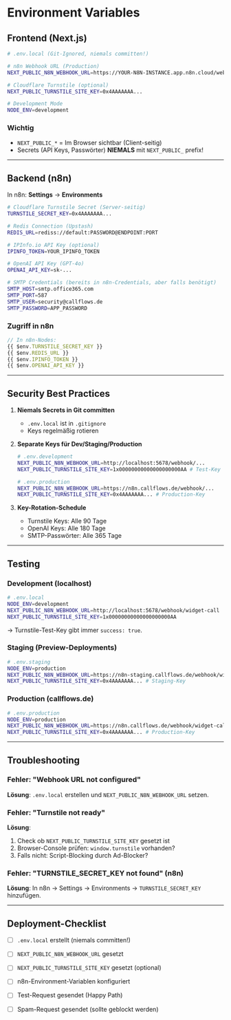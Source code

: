 # Environment Variables

## Frontend (Next.js)

```bash
# .env.local (Git-Ignored, niemals committen!)

# n8n Webhook URL (Production)
NEXT_PUBLIC_N8N_WEBHOOK_URL=https://YOUR-N8N-INSTANCE.app.n8n.cloud/webhook/widget-call

# Cloudflare Turnstile (optional)
NEXT_PUBLIC_TURNSTILE_SITE_KEY=0x4AAAAAAA...

# Development Mode
NODE_ENV=development
```

### Wichtig

- `NEXT_PUBLIC_*` = Im Browser sichtbar (Client-seitig)
- Secrets (API Keys, Passwörter) **NIEMALS** mit `NEXT_PUBLIC_` prefix!

---

## Backend (n8n)

In n8n: **Settings** → **Environments**

```bash
# Cloudflare Turnstile Secret (Server-seitig)
TURNSTILE_SECRET_KEY=0x4AAAAAAA...

# Redis Connection (Upstash)
REDIS_URL=rediss://default:PASSWORD@ENDPOINT:PORT

# IPInfo.io API Key (optional)
IPINFO_TOKEN=YOUR_IPINFO_TOKEN

# OpenAI API Key (GPT-4o)
OPENAI_API_KEY=sk-...

# SMTP Credentials (bereits in n8n-Credentials, aber falls benötigt)
SMTP_HOST=smtp.office365.com
SMTP_PORT=587
SMTP_USER=security@callflows.de
SMTP_PASSWORD=APP_PASSWORD
```

### Zugriff in n8n

```javascript
// In n8n-Nodes:
{{ $env.TURNSTILE_SECRET_KEY }}
{{ $env.REDIS_URL }}
{{ $env.IPINFO_TOKEN }}
{{ $env.OPENAI_API_KEY }}
```

---

## Security Best Practices

1. **Niemals Secrets in Git committen**
   - `.env.local` ist in `.gitignore`
   - Keys regelmäßig rotieren

2. **Separate Keys für Dev/Staging/Production**
   ```bash
   # .env.development
   NEXT_PUBLIC_N8N_WEBHOOK_URL=http://localhost:5678/webhook/...
   NEXT_PUBLIC_TURNSTILE_SITE_KEY=1x00000000000000000000AA # Test-Key

   # .env.production
   NEXT_PUBLIC_N8N_WEBHOOK_URL=https://n8n.callflows.de/webhook/...
   NEXT_PUBLIC_TURNSTILE_SITE_KEY=0x4AAAAAAA... # Production-Key
   ```

3. **Key-Rotation-Schedule**
   - Turnstile Keys: Alle 90 Tage
   - OpenAI Keys: Alle 180 Tage
   - SMTP-Passwörter: Alle 365 Tage

---

## Testing

### Development (localhost)

```bash
# .env.local
NODE_ENV=development
NEXT_PUBLIC_N8N_WEBHOOK_URL=http://localhost:5678/webhook/widget-call
NEXT_PUBLIC_TURNSTILE_SITE_KEY=1x00000000000000000000AA
```

→ Turnstile-Test-Key gibt immer `success: true`.

### Staging (Preview-Deployments)

```bash
# .env.staging
NODE_ENV=production
NEXT_PUBLIC_N8N_WEBHOOK_URL=https://n8n-staging.callflows.de/webhook/widget-call
NEXT_PUBLIC_TURNSTILE_SITE_KEY=0x4AAAAAAA... # Staging-Key
```

### Production (callflows.de)

```bash
# .env.production
NODE_ENV=production
NEXT_PUBLIC_N8N_WEBHOOK_URL=https://n8n.callflows.de/webhook/widget-call
NEXT_PUBLIC_TURNSTILE_SITE_KEY=0x4AAAAAAA... # Production-Key
```

---

## Troubleshooting

### Fehler: "Webhook URL not configured"

**Lösung**: `.env.local` erstellen und `NEXT_PUBLIC_N8N_WEBHOOK_URL` setzen.

### Fehler: "Turnstile not ready"

**Lösung**: 
1. Check ob `NEXT_PUBLIC_TURNSTILE_SITE_KEY` gesetzt ist
2. Browser-Console prüfen: `window.turnstile` vorhanden?
3. Falls nicht: Script-Blocking durch Ad-Blocker?

### Fehler: "TURNSTILE_SECRET_KEY not found" (n8n)

**Lösung**: In n8n → Settings → Environments → `TURNSTILE_SECRET_KEY` hinzufügen.

---

## Deployment-Checklist

- [ ] `.env.local` erstellt (niemals committen!)
- [ ] `NEXT_PUBLIC_N8N_WEBHOOK_URL` gesetzt
- [ ] `NEXT_PUBLIC_TURNSTILE_SITE_KEY` gesetzt (optional)
- [ ] n8n-Environment-Variablen konfiguriert
- [ ] Test-Request gesendet (Happy Path)
- [ ] Spam-Request gesendet (sollte geblockt werden)

